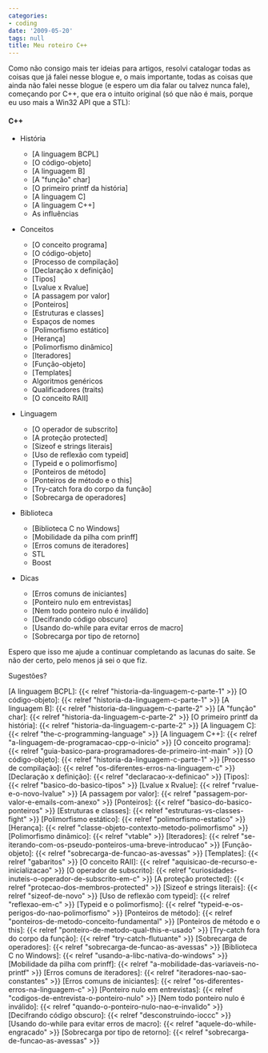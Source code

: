 ```yaml
---
categories:
- coding
date: '2009-05-20'
tags: null
title: Meu roteiro C++
---
```


Como não consigo mais ter ideias para artigos, resolvi catalogar todas as coisas que já falei nesse blogue e, o mais importante, todas as coisas que ainda não falei nesse blogue (e espero um dia falar ou talvez nunca fale), começando por C++, que era o intuito original (só que não é mais, porque eu uso mais a Win32 API que a STL):

#### C++
    
  * História
    
    * [A linguagem BCPL]
    * [O código-objeto]
    * [A linguagem B]
    * [A "função" char]
    * [O primeiro printf da história]
    * [A linguagem C]
    * [A linguagem C++]
    * As influências
    
  * Conceitos
    
    * [O conceito programa]
    * [O código-objeto]
    * [Processo de compilação]
    * [Declaração x definição]
    * [Tipos]
    * [Lvalue x Rvalue]
    * [A passagem por valor]
    * [Ponteiros]
    * [Estruturas e classes]
    * Espaços de nomes
    * [Polimorfismo estático]
    * [Herança]
    * [Polimorfismo dinâmico]
    * [Iteradores]
    * [Função-objeto]
    * [Templates]
    * Algoritmos genéricos
    * Qualificadores (traits)
    * [O conceito RAII]
    
  * Linguagem
    
    * [O operador de subscrito]
    * [A proteção protected]
    * [Sizeof e strings literais]
    * [Uso de reflexão com typeid]
    * [Typeid e o polimorfismo]
    * [Ponteiros de método]
    * [Ponteiros de método e o this]
    * [Try-catch fora do corpo da função]
    * [Sobrecarga de operadores]

  * Biblioteca

    * [Biblioteca C no Windows]
    * [Mobilidade da pilha com prinff]
    * [Erros comuns de iteradores]
    * STL
    * Boost
    
  * Dicas
    
    * [Erros comuns de iniciantes]
    * [Ponteiro nulo em entrevistas]
    * [Nem todo ponteiro nulo é inválido]
    * [Decifrando código obscuro]
    * [Usando do-while para evitar erros de macro]
    * [Sobrecarga por tipo de retorno]

Espero que isso me ajude a continuar completando as lacunas do saite. Se não der certo, pelo menos já sei o que fiz.

Sugestões?

[A linguagem BCPL]: {{< relref "historia-da-linguagem-c-parte-1" >}}
[O código-objeto]: {{< relref "historia-da-linguagem-c-parte-1" >}}
[A linguagem B]: {{< relref "historia-da-linguagem-c-parte-2" >}}
[A "função" char]: {{< relref "historia-da-linguagem-c-parte-2" >}}
[O primeiro printf da história]: {{< relref "historia-da-linguagem-c-parte-2" >}}
[A linguagem C]: {{< relref "the-c-programming-language" >}}
[A linguagem C++]: {{< relref "a-linguagem-de-programacao-cpp-o-inicio" >}}
[O conceito programa]: {{< relref "guia-basico-para-programadores-de-primeiro-int-main" >}}
[O código-objeto]: {{< relref "historia-da-linguagem-c-parte-1" >}}
[Processo de compilação]: {{< relref "os-diferentes-erros-na-linguagem-c" >}}
[Declaração x definição]: {{< relref "declaracao-x-definicao" >}}
[Tipos]: {{< relref "basico-do-basico-tipos" >}}
[Lvalue x Rvalue]: {{< relref "rvalue-e-o-novo-lvalue" >}}
[A passagem por valor]: {{< relref "passagem-por-valor-e-emails-com-anexo" >}}
[Ponteiros]: {{< relref "basico-do-basico-ponteiros" >}}
[Estruturas e classes]: {{< relref "estruturas-vs-classes-fight" >}}
[Polimorfismo estático]: {{< relref "polimorfismo-estatico" >}}
[Herança]: {{< relref "classe-objeto-contexto-metodo-polimorfismo" >}}
[Polimorfismo dinâmico]: {{< relref "vtable" >}}
[Iteradores]: {{< relref "se-iterando-com-os-pseudo-ponteiros-uma-breve-introducao" >}}
[Função-objeto]: {{< relref "sobrecarga-de-funcao-as-avessas" >}}
[Templates]: {{< relref "gabaritos" >}}
[O conceito RAII]: {{< relref "aquisicao-de-recurso-e-inicializacao" >}}
[O operador de subscrito]: {{< relref "curiosidades-inuteis-o-operador-de-subscrito-em-c" >}}
[A proteção protected]: {{< relref "protecao-dos-membros-protected" >}}
[Sizeof e strings literais]: {{< relref "sizeof-de-novo" >}}
[Uso de reflexão com typeid]: {{< relref "reflexao-em-c" >}}
[Typeid e o polimorfismo]: {{< relref "typeid-e-os-perigos-do-nao-polimorfismo" >}}
[Ponteiros de método]: {{< relref "ponteiros-de-metodo-conceito-fundamental" >}}
[Ponteiros de método e o this]: {{< relref "ponteiro-de-metodo-qual-this-e-usado" >}}
[Try-catch fora do corpo da função]: {{< relref "try-catch-flutuante" >}}
[Sobrecarga de operadores]: {{< relref "sobrecarga-de-funcao-as-avessas" >}}
[Biblioteca C no Windows]: {{< relref "usando-a-libc-nativa-do-windows" >}}
[Mobilidade da pilha com prinff]: {{< relref "a-mobilidade-das-variaveis-no-printf" >}}
[Erros comuns de iteradores]: {{< relref "iteradores-nao-sao-constantes" >}}
[Erros comuns de iniciantes]: {{< relref "os-diferentes-erros-na-linguagem-c" >}}
[Ponteiro nulo em entrevistas]: {{< relref "codigos-de-entrevista-o-ponteiro-nulo" >}}
[Nem todo ponteiro nulo é inválido]: {{< relref "quando-o-ponteiro-nulo-nao-e-invalido" >}}
[Decifrando código obscuro]: {{< relref "desconstruindo-ioccc" >}}
[Usando do-while para evitar erros de macro]: {{< relref "aquele-do-while-engracado" >}}
[Sobrecarga por tipo de retorno]: {{< relref "sobrecarga-de-funcao-as-avessas" >}}